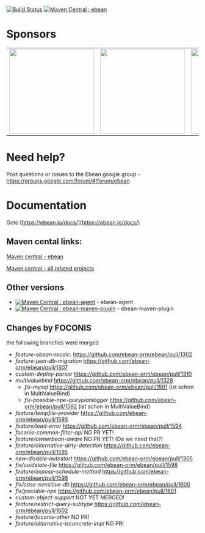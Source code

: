 [![Build Status](https://travis-ci.org/ebean-orm/ebean.svg?branch=master)](https://travis-ci.org/ebean-orm/ebean)
[![Maven Central : ebean](https://maven-badges.herokuapp.com/maven-central/io.ebean/ebean/badge.svg)](https://maven-badges.herokuapp.com/maven-central/io.ebean/ebean)

# Sponsors
<table>
  <tbody>
    <tr>
      <td align="center" valign="middle">
        <a href="https://www.foconis.de/" target="_blank">
          <img width="222px" src="https://www.foconis.de/templates/yootheme/cache/foconis_logo_322-709da1de.png">
        </a>
      </td>
      <td align="center" valign="middle">
        <a href="https://www.payintech.com/" target="_blank">
          <img width="222px" src="https://www.payintech.com/wp-content/uploads/2015/10/PayinTech-logo-noir.png">
        </a>
      </td>
      <td align="center" valign="middle">
        <a href="https://www.premium-minds.com" target="_blank">
          <img width="222px" src="https://ebean.io/images/logo-med-principal.png">
        </a>
      </td>
    </tr>
  </tbody>
</table>

# Need help?
Post questions or issues to the Ebean google group - https://groups.google.com/forum/#!forum/ebean

# Documentation
Goto [https://ebean.io/docs/](https://ebean.io/docs/)


## Maven cental links:
[Maven central - ebean](http://search.maven.org/#search%7Cgav%7C1%7Cg%3A%22io.ebean%22%20AND%20a%3A%22ebean%22 "maven central ebean")

[Maven central - all related projects](http://search.maven.org/#search%7Cga%7C1%7Cebean "maven central all related projects")

## Other versions
* [![Maven Central : ebean-agent](https://maven-badges.herokuapp.com/maven-central/io.ebean/ebean-agent/badge.svg)](https://maven-badges.herokuapp.com/maven-central/io.ebean/ebean-agent) - ebean-agent
* [![Maven Central : ebean-maven-plugin](https://maven-badges.herokuapp.com/maven-central/io.ebean/ebean-maven-plugin/badge.svg)](https://maven-badges.herokuapp.com/maven-central/io.ebean/ebean-maven-plugin) - ebean-maven-plugin


## Changes by FOCONIS

the following branches were merged

- *feature-ebean-recalc*: https://github.com/ebean-orm/ebean/pull/1302
- *feature-json-db-migration* https://github.com/ebean-orm/ebean/pull/1307
- *custom-deploy-parser* https://github.com/ebean-orm/ebean/pull/1310
- *multivaluebind* https://github.com/ebean-orm/ebean/pull/1328
  - *fix-mysql* https://github.com/ebean-orm/ebean/pull/1591 (ist schon in MultiValueBind)
  - *fix-possible-npe-queyplanlogger* https://github.com/ebean-orm/ebean/pull/1592 (ist schon in MultiValueBind)
- *feature/tempfile-provider* https://github.com/ebean-orm/ebean/pull/1593
- *feature/load-error* https://github.com/ebean-orm/ebean/pull/1594
- *foconis-common-filter-api* NO PR YET!
- *feature/ownerbean-aware* NO PR YET! (Do we need that?)
- *feature/alternative-dirty-detection* https://github.com/ebean-orm/ebean/pull/1595
- *new-disable-autostart* https://github.com/ebean-orm/ebean/pull/1305
- *fix/uuidstate-file* https://github.com/ebean-orm/ebean/pull/1598
- *feature/expose-schedule-method* https://github.com/ebean-orm/ebean/pull/1599
- *fix/case-sensitive-db* https://github.com/ebean-orm/ebean/pull/1600
- *fix/possible-npe* https://github.com/ebean-orm/ebean/pull/1601
-   *custom-object-support* NOT YET MERGED!
- *feature/restrict-query-subtype* https://github.com/ebean-orm/ebean/pull/1602
- *feature/foconis-other* NO PR!
- *feature/alternative-isconcrete-impl* NO PR!